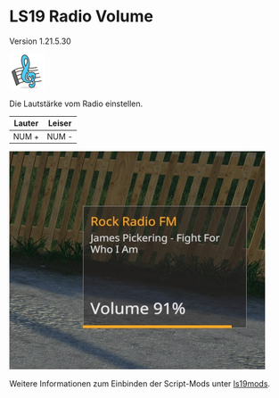# LS19 Radio Volume

Version 1.21.5.30

<img src="./dist/FS19_RadioVolume/mod.png" height="64" width="64" title="Uhr [Vector Emoji by Vincent Le Moign]" />

Die Lautstärke vom Radio einstellen.

| Lauter | Leiser |
| ------ | ------ |
| NUM +  | NUM -  |

![Screenshot](./images/screenshot.jpg)

Weitere Informationen zum Einbinden der Script-Mods unter [ls19mods](../README.md).
